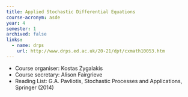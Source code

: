 ```yaml
---
title: Applied Stochastic Differential Equations		
course-acronym: asde
year: 4
semester: 1
archived: false
links:
  - name: drps
    url: http://www.drps.ed.ac.uk/20-21/dpt/cxmath10053.htm
---
```


- Course organiser: Kostas Zygalakis
- Course secretary: Alison Fairgrieve
- Reading List: G.A. Pavliotis, Stochastic Processes and Applications, Springer (2014) 